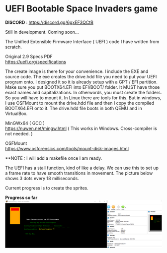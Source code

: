 # UEFI Bootable Space Invaders game

**DISCORD** : https://discord.gg/6gxEF3QCtB  

Still in development. Coming soon...  

The Unified Extensible Firmware Interface ( UEFI ) code I have written from scratch.  

Original 2.9 Specs PDF  
https://uefi.org/specifications  

The create image is there for your convenience. I include the EXE and source code. The exe creates the drive.hdd file you need to put your UEFI program onto. I designed it so it is already setup with a GPT / EFI partition. Make sure you put BOOTX64.EFI into EFI/BOOT/ folder. It MUST have those exact names and capitalizations. In otherwords, you must create the folders. So you will have to mount it. In Linux there are tools for this. But in windows, I use OSFMount to mount the drive.hdd file and then I copy the compiled BOOTX64.EFI onto it. The drive.hdd file boots in both QEMU and in VirtualBox.

MinGWx64 ( GCC )  
https://nuwen.net/mingw.html   ( This works in Windows. Cross-compiler is not needed. )  

OSFMount  
https://www.osforensics.com/tools/mount-disk-images.html  

**NOTE : I will add a makefile once I am ready.  

The UEFI has a stall function, kind of like a delay. We can use this to set up a frame rate to have smooth transitions in movement. The picture below shows 3 dots every 18 milliseconds.  

Current progress is to create the sprites.  

**Progress so far**  
![Current Progress](current.png)
